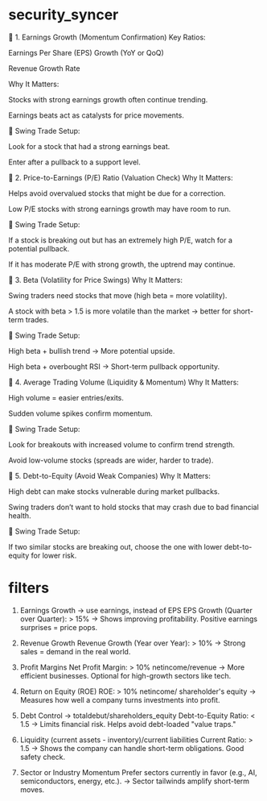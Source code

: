 # security_syncer

🔹 1. Earnings Growth (Momentum Confirmation)
Key Ratios:

Earnings Per Share (EPS) Growth (YoY or QoQ)

Revenue Growth Rate

Why It Matters:

Stocks with strong earnings growth often continue trending.

Earnings beats act as catalysts for price movements.

📌 Swing Trade Setup:

Look for a stock that had a strong earnings beat.

Enter after a pullback to a support level.

🔹 2. Price-to-Earnings (P/E) Ratio (Valuation Check)
Why It Matters:

Helps avoid overvalued stocks that might be due for a correction.

Low P/E stocks with strong earnings growth may have room to run.

📌 Swing Trade Setup:

If a stock is breaking out but has an extremely high P/E, watch for a potential pullback.

If it has moderate P/E with strong growth, the uptrend may continue.

🔹 3. Beta (Volatility for Price Swings)
Why It Matters:

Swing traders need stocks that move (high beta = more volatility).

A stock with beta > 1.5 is more volatile than the market → better for short-term trades.

📌 Swing Trade Setup:

High beta + bullish trend → More potential upside.

High beta + overbought RSI → Short-term pullback opportunity.

🔹 4. Average Trading Volume (Liquidity & Momentum)
Why It Matters:

High volume = easier entries/exits.

Sudden volume spikes confirm momentum.

📌 Swing Trade Setup:

Look for breakouts with increased volume to confirm trend strength.

Avoid low-volume stocks (spreads are wider, harder to trade).

🔹 5. Debt-to-Equity (Avoid Weak Companies)
Why It Matters:

High debt can make stocks vulnerable during market pullbacks.

Swing traders don’t want to hold stocks that may crash due to bad financial health.

📌 Swing Trade Setup:

If two similar stocks are breaking out, choose the one with lower debt-to-equity for lower risk.

# filters
1. Earnings Growth -> use earnings, instead of EPS
EPS Growth (Quarter over Quarter): > 15%
→ Shows improving profitability. Positive earnings surprises = price pops.

2. Revenue Growth
Revenue Growth (Year over Year): > 10%
→ Strong sales = demand in the real world.

3. Profit Margins
Net Profit Margin: > 10%
netincome/revenue
→ More efficient businesses. Optional for high-growth sectors like tech.

4. Return on Equity (ROE)
ROE: > 10%
netincome/ shareholder's equity
→ Measures how well a company turns investments into profit.

5. Debt Control -> totaldebut/shareholders_equity
Debt-to-Equity Ratio: < 1.5
→ Limits financial risk. Helps avoid debt-loaded "value traps."

6. Liquidity (current assets - inventory)/current liabilities
Current Ratio: > 1.5
→ Shows the company can handle short-term obligations. Good safety check.

7. Sector or Industry Momentum
Prefer sectors currently in favor (e.g., AI, semiconductors, energy, etc.).
→ Sector tailwinds amplify short-term moves.
